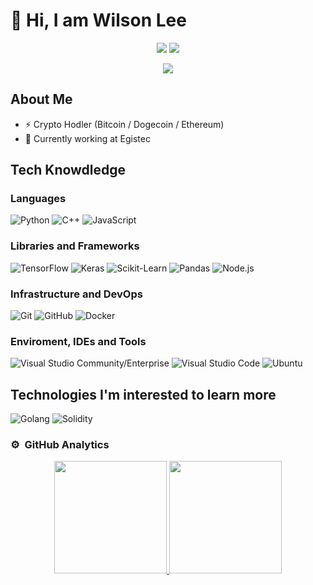 # 👋 Hi, I am Wilson Lee

<p align="center">
<a href="https://www.google.com"><img src="https://img.shields.io/badge/-Douglas-333333?style=flat-square&logo=Linkedin&logoColor=0A66C2"/></a>
<a href="https://twitter.com/lee1221ee"><img src="https://img.shields.io/badge/-Twitter-333333?style=flat-square&logo=Twitter"/></a>

<p align="center"> <img src="https://komarev.com/ghpvc/?username=lee1221ee&label=Profile%20Views&color=135429&style=flat"/> </p>

## About Me
- ⚡ Crypto Hodler (Bitcoin / Dogecoin / Ethereum)
- 💼 Currently working at Egistec

## Tech Knowdledge

### Languages
  ![Python](https://img.shields.io/badge/-Python-333333?style=flat&logo=python)
  ![C++](https://img.shields.io/badge/-C++-333333?style=flat&logo=cplusplus&logoColor=7e10cc)
  ![JavaScript](https://img.shields.io/badge/-JavaScript-333333?style=flat&logo=javascript)

### Libraries and Frameworks
 ![TensorFlow](https://img.shields.io/badge/-TensorFlow-333333?style=flat&logo=tensorflow)
 ![Keras](https://img.shields.io/badge/-Keras-333333?style=flat&logo=keras&logoColor=f73636)
 ![Scikit-Learn](https://img.shields.io/badge/-sklearn-333333?style=flat&logo=scikitlearn)
 ![Pandas](https://img.shields.io/badge/-pandas-333333?style=flat&logo=pandas)
 ![Node.js](https://img.shields.io/badge/-Node.js-333333?style=flat&logo=node.js)

### Infrastructure and DevOps
  ![Git](https://img.shields.io/badge/-Git-333333?style=flat&logo=git)
  ![GitHub](https://img.shields.io/badge/-GitHub-333333?style=flat&logo=github)
  ![Docker](https://img.shields.io/badge/-Docker-333333?style=flat&logo=docker)
  
### Enviroment, IDEs and Tools
  ![Visual Studio Community/Enterprise](https://img.shields.io/badge/-Visual%20Studio-333333?style=flat&logo=visual-studio-code&logoColor=7e10cc)
  ![Visual Studio Code](https://img.shields.io/badge/-Visual%20Studio%20Code-333333?style=flat&logo=visual-studio-code&logoColor=007ACC)
  ![Ubuntu](https://img.shields.io/badge/-Ubuntu%20-333333?style=flat&logo=ubuntu)
  
## Technologies I'm interested to learn more 

  ![Golang](https://img.shields.io/badge/-Golang-333333?style=flat&logo=go)
  ![Solidity](https://img.shields.io/badge/-Solidity-333333?style=flat&logo=solidity)
  
### ⚙️ &nbsp;GitHub Analytics

<p align="center">
<a href="https://github.com/lee1221ee">
  <img height="180em" src="https://github-readme-stats-eight-theta.vercel.app/api?username=lee1221ee&show_icons=true&theme=algolia&include_all_commits=true&count_private=true"/>
  <img height="180em" src="https://github-readme-stats-eight-theta.vercel.app/api/top-langs/?username=lee1221ee&layout=compact&langs_count=8&theme=algolia"/>
</a>
</p>

